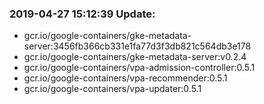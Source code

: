 ### 2019-04-27 15:12:39 Update:

- gcr.io/google-containers/gke-metadata-server:3456fb366cb331e1fa77d3f3db821c564db3e178
- gcr.io/google-containers/gke-metadata-server:v0.2.4
- gcr.io/google-containers/vpa-admission-controller:0.5.1
- gcr.io/google-containers/vpa-recommender:0.5.1
- gcr.io/google-containers/vpa-updater:0.5.1
